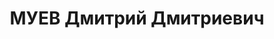 ---
title: МУЕВ Дмитрий Дмитриевич
description: 'Род. в 1887, г. Казань, русский. Проживал: г. Смоленск. Комбриг, нач.
  артиллерии ПВО, Белорусский ВО.

  Арестован 03.07.1937. Обв. по ст. 58-7, 58-8, 58-11. ("участник военно-офицерского
  троцкистского заговора, вредительство в боевой, политической подготовке"). Приговор:
  ВК ВС СССР, 22.11.1937 – ВМН с конфискацией имущества, лишение воинского звания.
  Расстрелян 22.11.1937, в г.Смоленск.

  Реабилитирован 03.10.1957'
---